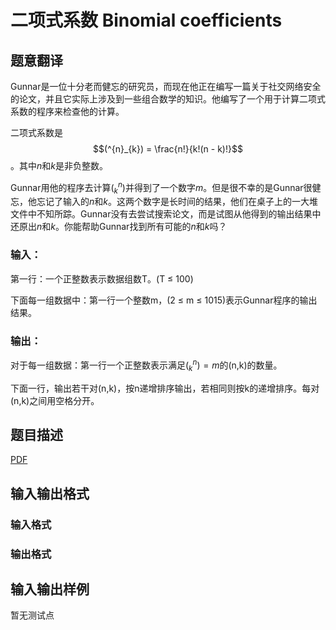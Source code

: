 # 二项式系数 Binomial coefficients

## 题意翻译

Gunnar是一位十分老而健忘的研究员，而现在他正在编写一篇关于社交网络安全的论文，并且它实际上涉及到一些组合数学的知识。他编写了一个用于计算二项式系数的程序来检查他的计算。

二项式系数是$$(^{n}_{k}) = \frac{n!}{k!(n - k)!}$$ 。其中$n$和$k$是非负整数。

Gunnar用他的程序去计算$(^n_k)$并得到了一个数字$m$。但是很不幸的是Gunnar很健忘，他忘记了输入的$n$和$k$。这两个数字是长时间的结果，他们在桌子上的一大堆文件中不知所踪。Gunnar没有去尝试搜索论文，而是试图从他得到的输出结果中还原出$n$和$k$。你能帮助Gunnar找到所有可能的$n$和$k$吗？

### 输入：

第一行：一个正整数表示数据组数T。(T ≤ 100)

下面每一组数据中：第一行一个整数m，(2 ≤ m ≤ 1015)表示Gunnar程序的输出结果。

### 输出：

对于每一组数据：第一行一个正整数表示满足$(^n_k) = m$的(n,k)的数量。

下面一行，输出若干对(n,k)，按n递增排序输出，若相同则按k的递增排序。每对(n,k)之间用空格分开。

## 题目描述

[problemUrl]: https://uva.onlinejudge.org/index.php?option=com_onlinejudge&Itemid=8&category=825&page=show_problem&problem=4524

[PDF](https://uva.onlinejudge.org/external/16/p1649.pdf)

## 输入输出格式

### 输入格式

### 输出格式

## 输入输出样例

暂无测试点

